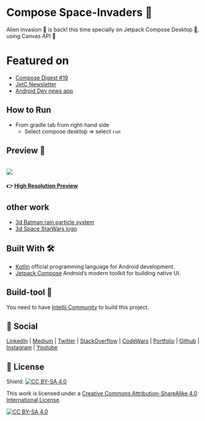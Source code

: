 # Compose Space-Invaders 👾
Alien invasion 👾  is back! this time specially on Jetpack Compose Desktop 🚀, using Canvas API 🎨

# Featured on
- [Compose Digest #19](https://mailchi.mp/8fe440a9991d/compose-digest-13392283)
- [JetC Newsletter](https://www.getrevue.co/profile/jetc/issues/jetc-dev-newsletter-issue-67-631036)
- [Android Dev news app](https://twitter.com/AndroidDev_News/status/1398413116027785216?s=20)

## How to Run
- From gradle tab from right-hand side
    - Select compose desktop => select `run`

## Preview :movie_camera:
<br>
<img src="spacwWarPreview.gif"/>
<br>

#### 👉 [High Resolution Preview](https://github.com/ch8n/Compose-SpaceWars/blob/main/spaceWar.mp4)

## other work
- [3d Batman rain particle system](https://github.com/ch8n/Compose-Rain)
- [3d Space StarWars logo](https://github.com/ch8n/Compose-Stars)


## Built With 🛠
- [Kotlin](https://kotlinlang.org/) official programming language for Android development.
- [Jetpack Compose](https://developer.android.com/jetpack/compose) Android’s modern toolkit for building native UI.

## Build-tool 🧰
You need to have [Intellij Community](https://developer.android.com/studio/preview) to build this project.


## :eyes: Social
[LinkedIn](https://bit.ly/ch8n-linkdIn) |
[Medium](https://bit.ly/ch8n-medium-blog) |
[Twitter](https://bit.ly/ch8n-twitter) |
[StackOverflow](https://bit.ly/ch8n-stackOflow) |
[CodeWars](https://bit.ly/ch8n-codewar) |
[Portfolio](https://bit.ly/ch8n-home) |
[Github](https://bit.ly/ch8n-git) |
[Instagram](https://bit.ly/ch8n-insta) |
[Youtube](https://bit.ly/ch8n-youtube)


## :cop: License
Shield: [![CC BY-SA 4.0][cc-by-sa-shield]][cc-by-sa]

This work is licensed under a
[Creative Commons Attribution-ShareAlike 4.0 International License][cc-by-sa].

[![CC BY-SA 4.0][cc-by-sa-image]][cc-by-sa]

[cc-by-sa]: http://creativecommons.org/licenses/by-sa/4.0/
[cc-by-sa-image]: https://licensebuttons.net/l/by-sa/4.0/88x31.png
[cc-by-sa-shield]: https://img.shields.io/badge/License-CC%20BY--SA%204.0-lightgrey.svg




